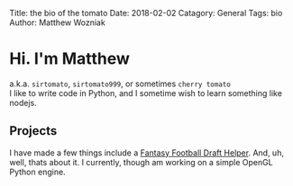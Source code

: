 Title: the bio of the tomato
Date: 2018-02-02
Catagory: General
Tags: bio
Author: Matthew Wozniak

# Hi. I'm Matthew
a.k.a. `sirtomato`, `sirtomato999`, or sometimes `cherry tomato`   
I like to write code in Python, and I sometime wish to learn something like nodejs.  

## Projects

I have made a few things include a [Fantasy Football Draft Helper](https://github.com/sirtomato999/drafty). And, uh, well, thats about it. I currently, though am working on a simple OpenGL Python engine.
